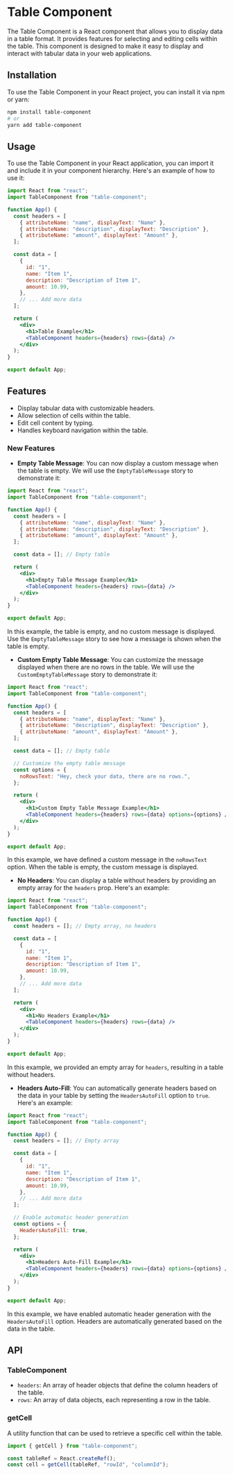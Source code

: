 # Table Component

The Table Component is a React component that allows you to display data in a table format. It provides features for selecting and editing cells within the table. This component is designed to make it easy to display and interact with tabular data in your web applications.

## Installation

To use the Table Component in your React project, you can install it via npm or yarn:

```bash
npm install table-component
# or
yarn add table-component
```

## Usage

To use the Table Component in your React application, you can import it and include it in your component hierarchy. Here's an example of how to use it:

```jsx
import React from "react";
import TableComponent from "table-component";

function App() {
  const headers = [
    { attributeName: "name", displayText: "Name" },
    { attributeName: "description", displayText: "Description" },
    { attributeName: "amount", displayText: "Amount" },
  ];

  const data = [
    {
      id: "1",
      name: "Item 1",
      description: "Description of Item 1",
      amount: 10.99,
    },
    // ... Add more data
  ];

  return (
    <div>
      <h1>Table Example</h1>
      <TableComponent headers={headers} rows={data} />
    </div>
  );
}

export default App;
```

## Features

- Display tabular data with customizable headers.
- Allow selection of cells within the table.
- Edit cell content by typing.
- Handles keyboard navigation within the table.

### New Features

- **Empty Table Message**: You can now display a custom message when the table is empty. We will use the `EmptyTableMessage` story to demonstrate it:

```jsx
import React from "react";
import TableComponent from "table-component";

function App() {
  const headers = [
    { attributeName: "name", displayText: "Name" },
    { attributeName: "description", displayText: "Description" },
    { attributeName: "amount", displayText: "Amount" },
  ];

  const data = []; // Empty table

  return (
    <div>
      <h1>Empty Table Message Example</h1>
      <TableComponent headers={headers} rows={data} />
    </div>
  );
}

export default App;
```

In this example, the table is empty, and no custom message is displayed. Use the `EmptyTableMessage` story to see how a message is shown when the table is empty.

- **Custom Empty Table Message**: You can customize the message displayed when there are no rows in the table. We will use the `CustomEmptyTableMessage` story to demonstrate it:

```jsx
import React from "react";
import TableComponent from "table-component";

function App() {
  const headers = [
    { attributeName: "name", displayText: "Name" },
    { attributeName: "description", displayText: "Description" },
    { attributeName: "amount", displayText: "Amount" },
  ];

  const data = []; // Empty table

  // Customize the empty table message
  const options = {
    noRowsText: "Hey, check your data, there are no rows.",
  };

  return (
    <div>
      <h1>Custom Empty Table Message Example</h1>
      <TableComponent headers={headers} rows={data} options={options} />
    </div>
  );
}

export default App;
```

In this example, we have defined a custom message in the `noRowsText` option. When the table is empty, the custom message is displayed.

- **No Headers**: You can display a table without headers by providing an empty array for the `headers` prop. Here's an example:

```jsx
import React from "react";
import TableComponent from "table-component";

function App() {
  const headers = []; // Empty array, no headers

  const data = [
    {
      id: "1",
      name: "Item 1",
      description: "Description of Item 1",
      amount: 10.99,
    },
    // ... Add more data
  ];

  return (
    <div>
      <h1>No Headers Example</h1>
      <TableComponent headers={headers} rows={data} />
    </div>
  );
}

export default App;
```

In this example, we provided an empty array for `headers`, resulting in a table without headers.

- **Headers Auto-Fill**: You can automatically generate headers based on the data in your table by setting the `HeadersAutoFill` option to `true`. Here's an example:

```jsx
import React from "react";
import TableComponent from "table-component";

function App() {
  const headers = []; // Empty array

  const data = [
    {
      id: "1",
      name: "Item 1",
      description: "Description of Item 1",
      amount: 10.99,
    },
    // ... Add more data
  ];

  // Enable automatic header generation
  const options = {
    HeadersAutoFill: true,
  };

  return (
    <div>
      <h1>Headers Auto-Fill Example</h1>
      <TableComponent headers={headers} rows={data} options={options} />
    </div>
  );
}

export default App;
```

In this example, we have enabled automatic header generation with the `HeadersAutoFill` option. Headers are automatically generated based on the data in the table.

## API

### TableComponent

- `headers`: An array of header objects that define the column headers of the table.
- `rows`: An array of data objects, each representing a row in the table.

### getCell

A utility function that can be used to retrieve a specific cell within the table.

```jsx
import { getCell } from "table-component";

const tableRef = React.createRef();
const cell = getCell(tableRef, "rowId", "columnId");
```
